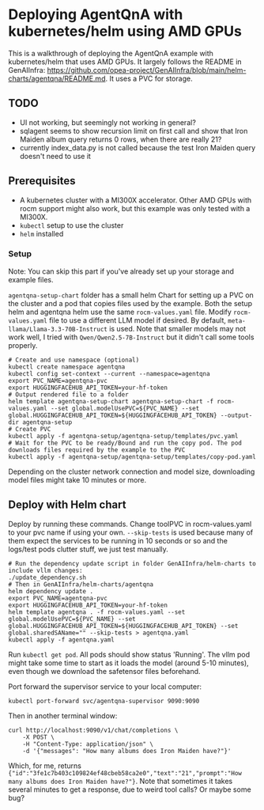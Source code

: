 # Deploying AgentQnA with kubernetes/helm using AMD GPUs

This is a walkthrough of deploying the AgentQnA example with kubernetes/helm that uses AMD GPUs. It largely follows the README in GenAIInfra: https://github.com/opea-project/GenAIInfra/blob/main/helm-charts/agentqna/README.md. It uses a PVC for storage.

## TODO

- UI not working, but seemingly not working in general?
- sqlagent seems to show recursion limit on first call and show that Iron Maiden album query returns 0 rows, when there are really 21?
- currently index_data.py is not called because the test Iron Maiden query doesn't need to use it

## Prerequisites

- A kubernetes cluster with a MI300X accelerator. Other AMD GPUs with rocm support might also work, but this example was only tested with a MI300X.
- `kubectl` setup to use the cluster
- `helm` installed

### Setup

Note: You can skip this part if you've already set up your storage and example files.

`agentqna-setup-chart` folder has a small helm Chart for setting up a PVC on the cluster and a pod that copies files used by the example. Both the setup helm and agentqna helm use the same `rocm-values.yaml` file. Modify `rocm-values.yaml` file to use a different LLM model if desired. By default, `meta-llama/Llama-3.3-70B-Instruct` is used. Note that smaller models may not work well, I tried with `Qwen/Qwen2.5-7B-Instruct` but it didn't call some tools properly.

```
# Create and use namespace (optional)
kubectl create namespace agentqna
kubectl config set-context --current --namespace=agentqna
export PVC_NAME=agentqna-pvc
export HUGGINGFACEHUB_API_TOKEN=your-hf-token
# Output rendered file to a folder
helm template agentqna-setup-chart agentqna-setup-chart -f rocm-values.yaml --set global.modelUsePVC=${PVC_NAME} --set global.HUGGINGFACEHUB_API_TOKEN=${HUGGINGFACEHUB_API_TOKEN} --output-dir agentqna-setup
# Create PVC
kubectl apply -f agentqna-setup/agentqna-setup/templates/pvc.yaml
# Wait for the PVC to be ready/Bound and run the copy pod. The pod downloads files required by the example to the PVC
kubectl apply -f agentqna-setup/agentqna-setup/templates/copy-pod.yaml
```

Depending on the cluster network connection and model size, downloading model files might take 10 minutes or more.

## Deploy with Helm chart

Deploy by running these commands. Change toolPVC in rocm-values.yaml to your pvc name if using your own. `--skip-tests` is used because many of them expect the services to be running in 10 seconds or so and the logs/test pods clutter stuff, we just test manually.

```
# Run the dependency update script in folder GenAIInfra/helm-charts to include vllm changes:
./update_dependency.sh
# Then in GenAIInfra/helm-charts/agentqna
helm dependency update .
export PVC_NAME=agentqna-pvc
export HUGGINGFACEHUB_API_TOKEN=your-hf-token
helm template agentqna . -f rocm-values.yaml --set global.modelUsePVC=${PVC_NAME} --set global.HUGGINGFACEHUB_API_TOKEN=${HUGGINGFACEHUB_API_TOKEN} --set global.sharedSAName="" --skip-tests > agentqna.yaml
kubectl apply -f agentqna.yaml
```

Run `kubectl get pod`. All pods should show status 'Running'. The vllm pod might take some time to start as it loads the model (around 5-10 minutes), even though we download the safetensor files beforehand.

Port forward the supervisor service to your local computer:

```
kubectl port-forward svc/agentqna-supervisor 9090:9090
```

Then in another terminal window:

```
curl http://localhost:9090/v1/chat/completions \
    -X POST \
    -H "Content-Type: application/json" \
    -d '{"messages": "How many albums does Iron Maiden have?"}'
```

Which, for me, returns `{"id":"3fe1c7b403c109824ef48cbeb58ca2e0","text":"21","prompt":"How many albums does Iron Maiden have?"}`. Note that sometimes it takes several minutes to get a response, due to weird tool calls? Or maybe some bug?